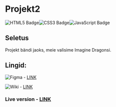 # Projekt2

![HTML5 Badge](https://img.shields.io/badge/HTML5-E34F26?logo=html5&logoColor=fff&style=flat)![CSS3 Badge](https://img.shields.io/badge/CSS3-1572B6?logo=css3&logoColor=fff&style=flat)![JavaScript Badge](https://img.shields.io/badge/JavaScript-F7DF1E?logo=javascript&logoColor=000&style=flat)

## Seletus

Projekt bändi jaoks, meie valisime Imagine Dragonsi.

## Lingid:

![Figma](https://img.shields.io/badge/figma-%23F24E1E.svg?style=for-the-badge&logo=figma&logoColor=white) - [LINK](https://www.figma.com/design/uq7KXEPAwATzd2nt9nstWr/Imagine-Dragons?node-id=0-1&node-type=canvas&t=9iqNsNurIsJQHXTD-0)

![Wiki](https://img.shields.io/badge/Wikipedia-%23000000.svg?style=for-the-badge&logo=wikipedia&logoColor=white) - [LINK](https://github.com/LiisaKaju/Projekt2/wiki)


### Live version - [LINK](https://imaginedragons.tak22kaalma.itmajakas.ee/)
